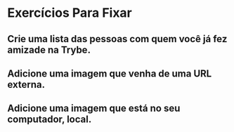 # Exercícios Para Fixar

## Crie uma lista das pessoas com quem você já fez amizade na Trybe.

## Adicione uma imagem que venha de uma URL externa.

## Adicione uma imagem que está no seu computador, local.


